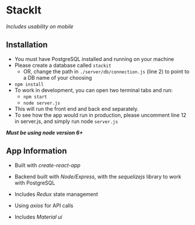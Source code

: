 # StackIt

*Includes usability on mobile*

## Installation
* You must have PostgreSQL installed and running on your machine
* Please create a database called `stackit`
  * OR, change the path in `./server/db/connection.js` (line 2) to point to a DB name of your choosing
* `npm install`
* To work in development, you can open two terminal tabs and run:
  * `npm start`
  * `node server.js`
* This will run the front end and back end separately.
* To see how the app would run in production, please uncomment line 12 in server.js, and simply run node `server.js`

***Must be using node version 6+***

## App Information

* Built with *create-react-app*

* Backend built with *Node/Express*, with the *sequelizejs* library to work with PostgreSQL

* Includes *Redux* state management

* Using *axios* for API calls

* Includes *Material ui*
